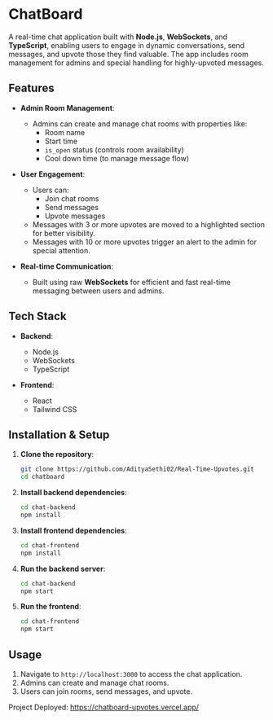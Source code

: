 # ChatBoard

A real-time chat application built with **Node.js**, **WebSockets**, and **TypeScript**, enabling users to engage in dynamic conversations, send messages, and upvote those they find valuable. The app includes room management for admins and special handling for highly-upvoted messages.

## Features

- **Admin Room Management**: 
  - Admins can create and manage chat rooms with properties like:
    - Room name
    - Start time
    - `is_open` status (controls room availability)
    - Cool down time (to manage message flow)
  
- **User Engagement**:
  - Users can:
    - Join chat rooms
    - Send messages
    - Upvote messages
  - Messages with 3 or more upvotes are moved to a highlighted section for better visibility.
  - Messages with 10 or more upvotes trigger an alert to the admin for special attention.

- **Real-time Communication**:
  - Built using raw **WebSockets** for efficient and fast real-time messaging between users and admins.

## Tech Stack

- **Backend**: 
  - Node.js
  - WebSockets
  - TypeScript

- **Frontend**: 
  - React
  - Tailwind CSS

## Installation & Setup

1. **Clone the repository**:
    ```bash
    git clone https://github.com/AdityaSethi02/Real-Time-Upvotes.git
    cd chatboard
    ```

2. **Install backend dependencies**:
    ```bash
    cd chat-backend
    npm install
    ```

3. **Install frontend dependencies**:
    ```bash
    cd chat-frontend
    npm install
    ```

4. **Run the backend server**:
    ```bash
    cd chat-backend
    npm start
    ```

5. **Run the frontend**:
    ```bash
    cd chat-frontend
    npm start
    ```

## Usage

1. Navigate to `http://localhost:3000` to access the chat application.
2. Admins can create and manage chat rooms.
3. Users can join rooms, send messages, and upvote.


Project Deployed: https://chatboard-upvotes.vercel.app/
